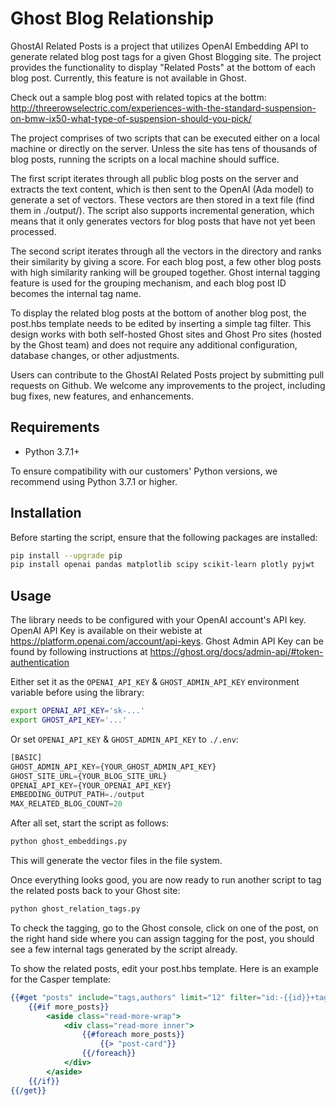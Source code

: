 # Ghost Blog Relationship

GhostAI Related Posts is a project that utilizes OpenAI Embedding API to generate related blog post tags for a given Ghost Blogging site. The project provides the functionality to display "Related Posts" at the bottom of each blog post. Currently, this feature is not available in Ghost.

Check out a sample blog post with related topics at the bottm:
http://threerowselectric.com/experiences-with-the-standard-suspension-on-bmw-ix50-what-type-of-suspension-should-you-pick/

The project comprises of two scripts that can be executed either on a local machine or directly on the server. Unless the site has tens of thousands of blog posts, running the scripts on a local machine should suffice.

The first script iterates through all public blog posts on the server and extracts the text content, which is then sent to the OpenAI (Ada model) to generate a set of vectors. These vectors are then stored in a text file (find them in ./output/). The script also supports incremental generation, which means that it only generates vectors for blog posts that have not yet been processed.

The second script iterates through all the vectors in the directory and ranks their similarity by giving a score. For each blog post, a few other blog posts with high similarity ranking will be grouped together. Ghost internal tagging feature is used for the grouping mechanism, and each blog post ID becomes the internal tag name.

To display the related blog posts at the bottom of another blog post, the post.hbs template needs to be edited by inserting a simple tag filter. This design works with both self-hosted Ghost sites and Ghost Pro sites (hosted by the Ghost team) and does not require any additional configuration, database changes, or other adjustments.

Users can contribute to the GhostAI Related Posts project by submitting pull requests on Github. We welcome any improvements to the project, including bug fixes, new features, and enhancements.

## Requirements

- Python 3.7.1+

To ensure compatibility with our customers' Python versions, we recommend using Python 3.7.1 or higher.

## Installation

Before starting the script, ensure that the following packages are installed:

```bash
pip install --upgrade pip
pip install openai pandas matplotlib scipy scikit-learn plotly pyjwt
```

## Usage

The library needs to be configured with your OpenAI account's API key. OpenAI API Key is available on their webiste at https://platform.openai.com/account/api-keys. Ghost Admin API Key can be found by following instructions at https://ghost.org/docs/admin-api/#token-authentication

Either set it as the `OPENAI_API_KEY` & `GHOST_ADMIN_API_KEY` environment variable before using the library:

```bash
export OPENAI_API_KEY='sk-...'
export GHOST_API_KEY='...'

```

Or set `OPENAI_API_KEY` & `GHOST_ADMIN_API_KEY` to `./.env`:

```python
[BASIC]
GHOST_ADMIN_API_KEY={YOUR_GHOST_ADMIN_API_KEY}
GHOST_SITE_URL={YOUR_BLOG_SITE_URL}
OPENAI_API_KEY={YOUR_OPENAI_API_KEY}
EMBEDDING_OUTPUT_PATH=./output
MAX_RELATED_BLOG_COUNT=20
```

After all set, start the script as follows:

```sh
python ghost_embeddings.py

```

This will generate the vector files in the file system.

Once everything looks good, you are now ready to run another script to tag the related posts back to your Ghost site:

```sh
python ghost_relation_tags.py

```


To check the tagging, go to the Ghost console, click on one of the post, on the right hand side where you can assign tagging for the post, you should see a few internal tags generated by the script already.

To show the related posts, edit your post.hbs template. Here is an example for the Casper template:

```hbs
{{#get "posts" include="tags,authors" limit="12" filter="id:-{{id}}+tag:{{id}}" as |more_posts|}}
    {{#if more_posts}}
        <aside class="read-more-wrap">
            <div class="read-more inner">
                {{#foreach more_posts}}
                    {{> "post-card"}}
                {{/foreach}}
            </div>
        </aside>
    {{/if}}
{{/get}}
```

